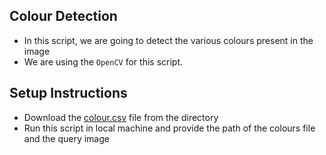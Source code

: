 ## Colour Detection
- In this script, we are going to detect the various colours present in the image
- We are using the `OpenCV` for this script.
## Setup Instructions
- Download the [colour.csv](./colors.csv) file from the directory
- Run this script in local machine and provide the path of the colours file and the query image
